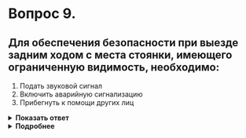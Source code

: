 # Вопрос 9.

## Для обеспечения безопасности при выезде задним ходом с места стоянки, имеющего ограниченную видимость, необходимо:

1. Подать звуковой сигнал
2. Включить аварийную сигнализацию
3. Прибегнуть к помощи других лиц

<details>
<summary><b>Показать ответ</b></summary>
Правильный ответ: 3
</details>
<details>
<summary><b>Подробнее</b></summary>
Движение транспортного средства задним ходом разрешается при условии, что этот маневр будет безопасен и не создаст помех другим участникам движения. При необходимости водитель должен прибегнуть к помощи других лиц.
(Пункт 8.12 ПДД)
</details>